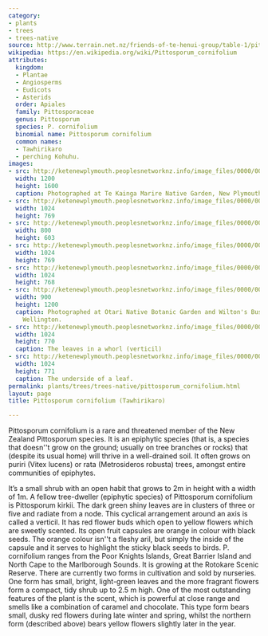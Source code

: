 ```yaml
---
category:
- plants
- trees
- trees-native
source: http://www.terrain.net.nz/friends-of-te-henui-group/table-1/pittosporum-cornifolium-tawhirikaro.html
wikipedia: https://en.wikipedia.org/wiki/Pittosporum_cornifolium
attributes:
  kingdom:
  - Plantae
  - Angiosperms
  - Eudicots
  - Asterids
  order: Apiales
  family: Pittosporaceae
  genus: Pittosporum
  species: P. cornifolium
  binomial name: Pittosporum cornifolium
  common names:
  - Tawhirikaro
  - perching Kohuhu.
images:
- src: http://ketenewplymouth.peoplesnetworknz.info/image_files/0000/0007/9483/Pittosporum_cornifolium-018.JPG
  width: 1200
  height: 1600
  caption: Photographed at Te Kainga Marire Native Garden, New Plymouth in mid-September.
- src: http://ketenewplymouth.peoplesnetworknz.info/image_files/0000/0007/9523/Pittosporum_cornifolium__Tawhirikaro__Perching_Kohuhu__2_.JPG
  width: 1024
  height: 769
- src: http://ketenewplymouth.peoplesnetworknz.info/image_files/0000/0007/9528/Pittosporum_cornifolium__Tawhirikaro__Perching_Kohuhu__3_.JPG
  width: 800
  height: 603
- src: http://ketenewplymouth.peoplesnetworknz.info/image_files/0000/0007/9463/Pittosporum_cornifolium.JPG
  width: 1024
  height: 769
- src: http://ketenewplymouth.peoplesnetworknz.info/image_files/0000/0007/9518/Pittosporum_cornifolium__Tawhirikaro__Perching_Kohuhu__1_.JPG
  width: 1024
  height: 768
- src: http://ketenewplymouth.peoplesnetworknz.info/image_files/0000/0003/6229/Piitosporum_cornifolium___Tawhirikaro__perching_Kohuhu__2_.JPG
  width: 900
  height: 1200
  caption: Photographed at Otari Native Botanic Garden and Wilton's Bush Reserve.
    Wellington.
- src: http://ketenewplymouth.peoplesnetworknz.info/image_files/0000/0003/6224/Piitosporum_cornifolium___Tawhirikaro__perching_Kohuhu__1_.JPG
  width: 1024
  height: 770
  caption: The leaves in a whorl (verticil)
- src: http://ketenewplymouth.peoplesnetworknz.info/image_files/0000/0003/6219/Piitosporum_cornifolium___Tawhirikaro__perching_Kohuhu.JPG
  width: 1024
  height: 771
  caption: The underside of a leaf.
permalink: plants/trees/trees-native/pittosporum_cornifolium.html
layout: page
title: Pittosporum cornifolium (Tawhirikaro)

---
```

Pittosporum cornifolium is a rare and threatened member of the New Zealand Pittosporum species. It is an epiphytic species (that is, a species that doesn''t grow on the ground; usually on tree branches or rocks) that (despite its usual home) will thrive in a well-drained soil. It often grows on puriri (Vitex lucens) or rata (Metrosideros robusta) trees, amongst entire communities of epiphytes. 

It’s a small shrub with an open habit that grows to 2m in height with a width of 1m.
A fellow tree-dweller (epiphytic species) of Pittosporum cornifolium is Pittosporum kirkii. 
The dark green shiny leaves are in clusters of three or five and radiate from a node. This cyclical arrangement around an axis is called a verticil. 
It has red flower buds which open to yellow flowers which are sweetly scented. 
Its open fruit capsules are orange in colour with black seeds. The orange colour isn''t a fleshy aril, but simply the inside of the capsule and it serves to highlight the sticky black seeds to birds.
P. cornifolium ranges from the Poor Knights Islands, Great Barrier Island and North Cape to the Marlborough Sounds.
It is growing at the Rotokare Scenic Reserve. There are currently two forms in cultivation and sold by nurseries. One form has small, bright, light-green leaves and the more fragrant flowers form a compact, tidy shrub up to 2.5 m high. One of the most outstanding features of the plant is the scent, which is powerful at close range and smells like a combination of caramel and chocolate. This type form bears small, dusky red flowers during late winter and spring, whilst the northern form (described above) bears yellow flowers slightly later in the year.
